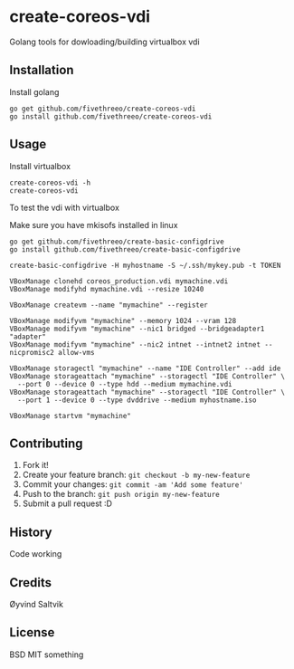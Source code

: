 # create-coreos-vdi

Golang tools for dowloading/building virtualbox vdi

## Installation

Install golang

```
go get github.com/fivethreeo/create-coreos-vdi
go install github.com/fivethreeo/create-coreos-vdi
```

## Usage

Install virtualbox

```
create-coreos-vdi -h
create-coreos-vdi
```

To test the vdi with virtualbox

Make sure you have mkisofs installed in linux

```
go get github.com/fivethreeo/create-basic-configdrive
go install github.com/fivethreeo/create-basic-configdrive

create-basic-configdrive -H myhostname -S ~/.ssh/mykey.pub -t TOKEN

VBoxManage clonehd coreos_production.vdi mymachine.vdi
VBoxManage modifyhd mymachine.vdi --resize 10240

VBoxManage createvm --name "mymachine" --register

VBoxManage modifyvm "mymachine" --memory 1024 --vram 128
VBoxManage modifyvm "mymachine" --nic1 bridged --bridgeadapter1 "adapter"
VBoxManage modifyvm "mymachine" --nic2 intnet --intnet2 intnet --nicpromisc2 allow-vms

VBoxManage storagectl "mymachine" --name "IDE Controller" --add ide
VBoxManage storageattach "mymachine" --storagectl "IDE Controller" \
  --port 0 --device 0 --type hdd --medium mymachine.vdi
VBoxManage storageattach "mymachine" --storagectl "IDE Controller" \
  --port 1 --device 0 --type dvddrive --medium myhostname.iso

VBoxManage startvm "mymachine"
```

## Contributing

1. Fork it!
2. Create your feature branch: `git checkout -b my-new-feature`
3. Commit your changes: `git commit -am 'Add some feature'`
4. Push to the branch: `git push origin my-new-feature`
5. Submit a pull request :D

## History

Code working

## Credits

Øyvind Saltvik

## License

BSD MIT something
